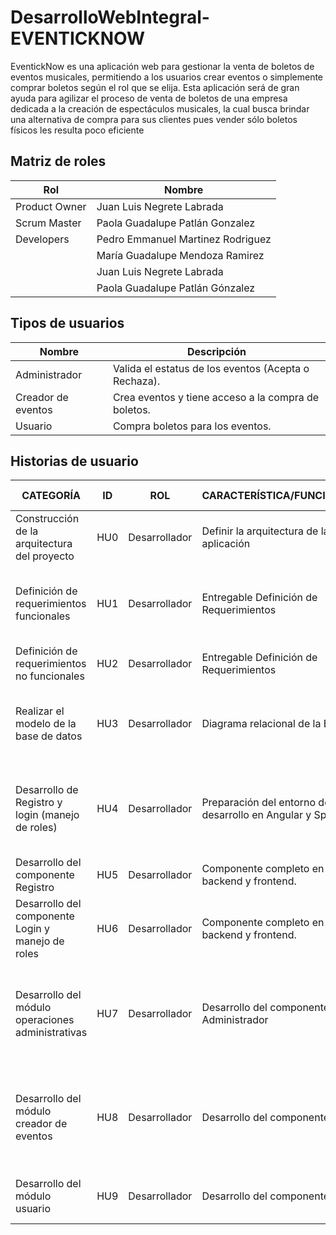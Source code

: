 # DesarrolloWebIntegral-EVENTICKNOW 
EventickNow es una aplicación web para gestionar la venta de boletos de eventos musicales, permitiendo a los usuarios crear eventos o simplemente comprar boletos según el rol que se elija. Esta aplicación será de gran ayuda para agilizar el proceso de venta de boletos de una empresa dedicada a la creación de espectáculos musicales, la cual busca brindar una alternativa de compra para sus clientes pues vender sólo boletos físicos les resulta poco eficiente

## Matriz de roles

| Rol             | Nombre                             |
|-----------------|-----------------------------------|
| Product Owner   | Juan Luis Negrete Labrada         |
| Scrum Master    | Paola Guadalupe Patlán Gonzalez   |
| Developers      | Pedro Emmanuel Martinez Rodriguez |
|                 | María Guadalupe Mendoza Ramirez   |
|                 | Juan Luis Negrete Labrada         |
|                 | Paola Guadalupe Patlán Gónzalez   |


## Tipos de usuarios

| Nombre            | Descripción                                                |
|-------------------|------------------------------------------------------------|
| Administrador     | Valida el estatus de los eventos (Acepta o Rechaza).      |
| Creador de eventos| Crea eventos y tiene acceso a la compra de boletos.       |
| Usuario           | Compra boletos para los eventos.                           |

## Historias de usuario
| CATEGORÍA                                          | ID  | ROL          | CARACTERÍSTICA/FUNCIONALIDAD               | RAZON/RESULTADO                                     | CRITERIO DE ACEPTACIÓN                                                                                                                                                                              |
|----------------------------------------------------|-----|--------------|-------------------------------------------|----------------------------------------------------|------------------------------------------------------------------------------------------------------------------------------------------------------------------------------------------------------|
| Construcción de la arquitectura del proyecto       | HU0 | Desarrollador| Definir la arquitectura de la aplicación  | Diagrama de componentes de la arquitectura seleccionada| El diagrama es claro y entendible.                                                                                                                                                                  |
| Definición de requerimientos funcionales           | HU1 | Desarrollador| Entregable Definición de Requerimientos    | El documento cuenta con una introducción que describe el documento. Los requerimientos se especifican en tablas con Identificador, Nombre, Descripción y Tipo de usuario.                             |
| Definición de requerimientos no funcionales        | HU2 | Desarrollador| Entregable Definición de Requerimientos    | -                                                                                                                                                                                                  |
| Realizar el modelo de la base de datos             | HU3 | Desarrollador| Diagrama relacional de la BD              | Cumple las 3 formas normales. Nomenclatura camelCase. Los nombres de tablas y columnas deben ser descriptivos. Los tipos de datos son los adecuados.                                           |
| Desarrollo de Registro y login (manejo de roles)   | HU4 | Desarrollador| Preparación del entorno de desarrollo en Angular y Spring Boot | Maquetado del proyecto, conexión a la base de datos y API. Realizar una consulta exitosa desde el backend a la base de datos. Realizar una petición desde el frontend al backend. |
| Desarrollo del componente Registro                 | HU5 | Desarrollador| Componente completo en el backend y frontend. | Se muestra la alerta “Registro exitoso” al agregar un nuevo registro de usuario.                                                                                                                    |
| Desarrollo del componente Login y manejo de roles  | HU6 | Desarrollador| Componente completo en el backend y frontend. | Ingresar los datos: email: “admin.eventiknow@gmail.com” contraseña: evnw1010. El sistema redirige al inicio “Administrador”                                                                       |
| Desarrollo del módulo operaciones administrativas | HU7 | Desarrollador| Desarrollo del componente Administrador   | Leer, editar y eliminar eventos Mostrar todos los eventos, filtrarlos por categoría. Editar un evento y observar la alerta “Guardado correctamente” Eliminar un evento y observar la alerta “Eliminado correctamente”  |
| Desarrollo del módulo creador de eventos           | HU8| Desarrollador| Desarrollo del componente Eventos         | CRUD de eventos Mostrar todos los eventos, filtrarlos por categoría. Crear y editar un evento y observar la alerta “Guardado correctamente” Eliminar un evento y observar la alerta “Eliminado correctamente”  |
| Desarrollo del módulo usuario                      | HU9| Desarrollador| Desarrollo del componente Usuario         | Componente completo en el back y frontend. Visualizar la pantalla de inicio del rol “Usuario”                                                                                                      |


